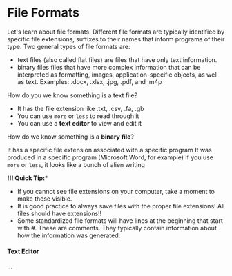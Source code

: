 # File Formats

Let's learn about file formats. Different file formats are typically identified by specific file extensions, suffixes to their names that inform programs of their type. Two general types of file formats are:

- text files (also called flat files) are files that have only text information.
- binary files files that have more complex information that can be interpreted as formatting, images, application-specific objects, as well as text. Examples: .docx, .xlsx, .jpg, .pdf, and .m4p

How do you we know something is a text file?

- It has the file extension like .txt, .csv, .fa, .gb
- You can use `more` or `less` to read through it
- You can use a **text editor** to view and edit it

How do we know something is a **binary file**?

It has a specific file extension associated with a specific program
It was produced in a specific program (Microsoft Word, for example)
If you use `more` or `less`, it looks like a bunch of alien writing

**!!! Quick Tip:*** 

- If you cannot see file extensions on your computer, take a moment to make these visible.
- It is good practice to always save files with the proper file extensions! All files should have extensions!!
- Some standardized file formats will have lines at the beginning that start with #. These are comments. They typically contain information about how the information was generated.

#### Text Editor 

...
